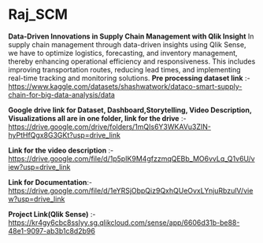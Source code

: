 # Raj_SCM
**Data-Driven Innovations in Supply Chain Management with Qlik Insight**
In supply chain management through data-driven insights using Qlik Sense, we have to optimize logistics, forecasting, and inventory management, thereby enhancing operational efficiency and responsiveness. This includes improving transportation routes, reducing lead times, and implementing real-time tracking and monitoring solutions. 
**Pre processing dataset link** :- https://www.kaggle.com/datasets/shashwatwork/dataco-smart-supply-chain-for-big-data-analysis/data

**Google drive link for Dataset, Dashboard,Storytelling, Video Description, Visualizations all are in one folder, link for the drive** :-https://drive.google.com/drive/folders/1mQIs6Y3WKAVu3ZIN-hyPtHfQgx8G3GKt?usp=drive_link

**Link for the video description** :- https://drive.google.com/file/d/1p5pIK9M4gfzzmqQEBb_MO6vvLq_Q1v6U/view?usp=drive_link

**Link for Documentation**:- https://drive.google.com/file/d/1eYRSjObpQiz9QxhQUeOvxLYnjuRbzulV/view?usp=drive_link

 **Project Link(Qlik Sense)** :- https://kr4gy6cbc8sslyy.sg.qlikcloud.com/sense/app/6606d31b-be88-48e1-9097-ab3b1c8d2b96




